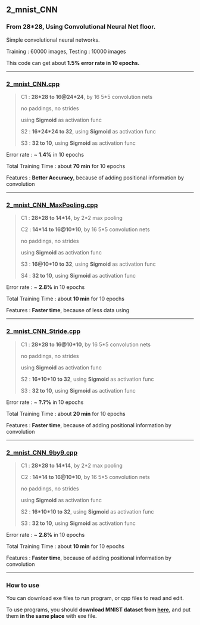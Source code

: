 ## 2_mnist_CNN

### From 28\*28, Using Convolutional Neural Net floor.

Simple convolutional neural networks.

Training : 60000 images, Testing : 10000 images 

This code can get about **1.5% error rate in 10 epochs.**

---

### [2_mnist_CNN.cpp](2_mnist_CNN.cpp)

> C1 : **28\*28 to 16@24\*24**, by 16 5\*5 convolution nets
>
> no paddings, no strides
> 
> using **Sigmoid** as activation func
>
> S2 : **16\*24\*24 to 32**, using **Sigmoid** as activation func
>
> S3 : **32 to 10**, using **Sigmoid** as activation func

Error rate : ~ **1.4%** in 10 epochs

Total Training Time : about **70 min** for 10 epochs

Features : **Better Accuracy**, because of adding positional information by convolution

---

### [2_mnist_CNN_MaxPooling.cpp](2_mnist_CNN_MaxPooling.cpp)

> C1 : **28\*28 to 14\*14**, by 2\*2 max pooling
> 
> C2 : **14\*14 to 16@10\*10**, by 16 5\*5 convolution nets
>
> no paddings, no strides
> 
> using **Sigmoid** as activation func
>
> S3 : **16@10\*10 to 32**, using **Sigmoid** as activation func
>
> S4 : **32 to 10**, using **Sigmoid** as activation func

Error rate : ~ **2.8%** in 10 epochs

Total Training Time : about **10 min** for 10 epochs

Features : **Faster time**, because of less data using

---

### [2_mnist_CNN_Stride.cpp](2_mnist_CNN_Stride.cpp)

> C1 : **28\*28 to 16@10\*10**, by 16 5\*5 convolution nets
>
> no paddings, no strides
> 
> using **Sigmoid** as activation func
>
> S2 : **16\*10\*10 to 32**, using **Sigmoid** as activation func
>
> S3 : **32 to 10**, using **Sigmoid** as activation func

Error rate : ~ **?.?%** in 10 epochs

Total Training Time : about **20 min** for 10 epochs

Features : **Faster time**, because of adding positional information by convolution

---

### [2_mnist_CNN_9by9.cpp](2_mnist_CNN_9by9.cpp)

> C1 : **28\*28 to 14\*14**, by 2\*2 max pooling
> 
> C2 : **14\*14 to 16@10\*10**, by 16 5\*5 convolution nets
>
> no paddings, no strides
> 
> using **Sigmoid** as activation func
>
> S2 : **16\*10\*10 to 32**, using **Sigmoid** as activation func
>
> S3 : **32 to 10**, using **Sigmoid** as activation func

Error rate : ~ **2.8%** in 10 epochs

Total Training Time : about **10 min** for 10 epochs

Features : **Faster time**, because of adding positional information by convolution

---

### How to use

You can download exe files to run program, or cpp files to read and edit.

To use programs, you should **download MNIST dataset from [here](http://yann.lecun.com/exdb/mnist/)**, and put them **in the same place** with exe file.
